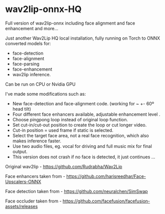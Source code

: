 # wav2lip-onnx-HQ
Full version of wav2lip-onnx including face alignment and face enhancement and more...

Just another Wav2Lip HQ local installation, fully running on Torch to ONNX converted models for:
- face-detection
- face-alignment
- face-parsing
- face-enhancement
- wav2lip inference.

Can be run on CPU or Nvidia GPU

I've made some modifications such as:
* New face-detection and face-alignment code. (working for ~ +- 60º head tilt)
* Four different face enhancers available, adjustable enhancement level .
* Choose pingpong loop instead of original loop function.
* Set cut-in/cut-out position to create the loop or cut longer video.
* Cut-in position = used frame if static is selected.
* Select the target face area, not  a real face recognition, which also makes inference faster.
* Use two audio files, eg. vocal for driving and full music mix for final output.
* This version does not crash if no face is detected, it just continues ...

Original wav2lip - https://github.com/Rudrabha/Wav2Lip

Face enhancers taken from -  https://github.com/harisreedhar/Face-Upscalers-ONNX

Face detection taken from - https://github.com/neuralchen/SimSwap

Face occluder taken from - https://github.com/facefusion/facefusion-assets/releases
